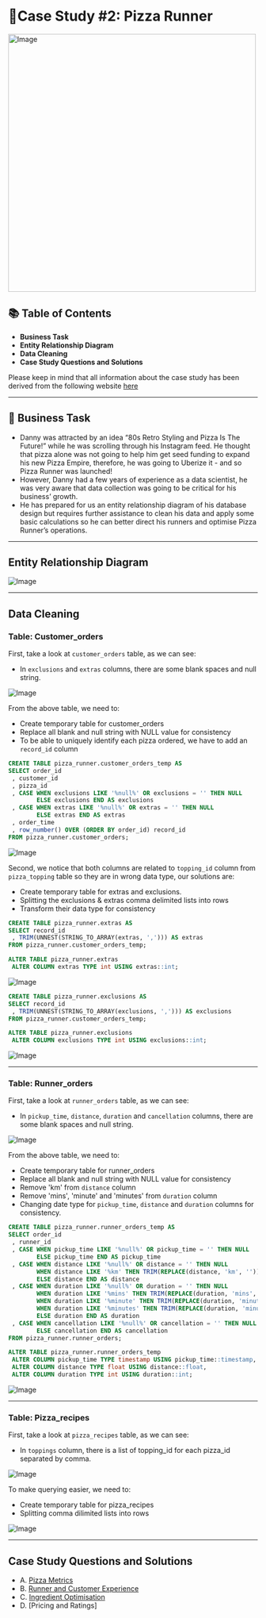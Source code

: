 # 🍕Case Study #2: Pizza Runner
<img src=  "https://8weeksqlchallenge.com/images/case-study-designs/2.png" alt="Image" width="500" height="520" >

## 📚 Table of Contents
- **Business Task**
- **Entity Relationship Diagram**
- **Data Cleaning**
- **Case Study Questions and Solutions**

Please keep in mind that all information about the case study has been derived from the following website [here](https://8weeksqlchallenge.com/case-study-2/)   

***

## 🎯 Business Task
- Danny was attracted by an idea “80s Retro Styling and Pizza Is The Future!” while he was scrolling through his Instagram feed. He thought that pizza alone was not going to help him get seed funding to expand his new Pizza Empire, therefore, he was going to Uberize it - and so Pizza Runner was launched!
- However, Danny had a few years of experience as a data scientist, he was very aware that data collection was going to be critical for his business’ growth.
- He has prepared for us an entity relationship diagram of his database design but requires further assistance to clean his data and apply some basic calculations so he can better direct his runners and optimise Pizza Runner’s operations.

***

## Entity Relationship Diagram  

<img src= "https://github.com/thinhpham0702/8-Week-SQL-Challenge/assets/136966635/7ab5daa3-b679-4692-bb10-d81a6168306e" alt="Image">

*** 

## Data Cleaning

### Table: Customer_orders 

First, take a look at `customer_orders` table, as we can see:
- In `exclusions` and `extras` columns, there are some blank spaces and null string.
  
<img src= "https://github.com/thinhpham0702/8-Week-SQL-Challenge/assets/136966635/0486c4ec-bf07-4529-8b3b-c05bdad76e56" alt="Image">

From the above table, we need to:
- Create temporary table for customer_orders
- Replace all blank and null string with NULL value for consistency
- To be able to uniquely identify each pizza ordered, we have to add an `record_id` column

```sql
CREATE TABLE pizza_runner.customer_orders_temp AS
SELECT order_id 
 , customer_id 
 , pizza_id 
 , CASE WHEN exclusions LIKE '%null%' OR exclusions = '' THEN NULL
		ELSE exclusions END AS exclusions
 , CASE WHEN extras LIKE '%null%' OR extras = '' THEN NULL
	  	ELSE extras END AS extras
 , order_time
 , row_number() OVER (ORDER BY order_id) record_id
FROM pizza_runner.customer_orders;
```

<img src= "https://github.com/thinhpham0702/8-Week-SQL-Challenge/assets/136966635/21c9c916-36ec-4e38-ac86-cf72280ba7db" alt="Image">

Second, we notice that both columns are related to `topping_id` column from `pizza_topping` table so they are in wrong data type, our solutions are:
- Create temporary table for extras and exclusions.
- Splitting the exclusions & extras comma delimited lists into rows
- Transform their data type for consistency

```sql
CREATE TABLE pizza_runner.extras AS
SELECT record_id
 , TRIM(UNNEST(STRING_TO_ARRAY(extras, ','))) AS extras
FROM pizza_runner.customer_orders_temp;

ALTER TABLE pizza_runner.extras
 ALTER COLUMN extras TYPE int USING extras::int;
```
<img src= "https://github.com/thinhpham0702/8-Week-SQL-Challenge/assets/136966635/9c574cec-4d9b-400a-9403-cb522f3b8c7b" alt="Image">

```sql
CREATE TABLE pizza_runner.exclusions AS
SELECT record_id
 , TRIM(UNNEST(STRING_TO_ARRAY(exclusions, ','))) AS exclusions
FROM pizza_runner.customer_orders_temp;

ALTER TABLE pizza_runner.exclusions
 ALTER COLUMN exclusions TYPE int USING exclusions::int;
```
<img src= "https://github.com/thinhpham0702/8-Week-SQL-Challenge/assets/136966635/1934159c-582b-4730-bab0-54e6810d4366" alt="Image">

*** 

### Table: Runner_orders

First, take a look at `runner_orders` table, as we can see:
- In `pickup_time`, `distance`, `duration` and `cancellation` columns, there are some blank spaces and null string.

<img src= "https://github.com/thinhpham0702/8-Week-SQL-Challenge/assets/136966635/80b2467f-3009-4dda-8509-ade3978aca02" alt="Image">

From the above table, we need to:
- Create temporary table for runner_orders
- Replace all blank and null string with NULL value for consistency
- Remove 'km' from `distance` column
- Remove 'mins', 'minute' and 'minutes' from `duration` column
- Changing date type for `pickup_time`, `distance` and `duration` columns for consistency.

```sql
CREATE TABLE pizza_runner.runner_orders_temp AS
SELECT order_id
 , runner_id  
 , CASE WHEN pickup_time LIKE '%null%' OR pickup_time = '' THEN NULL
		ELSE pickup_time END AS pickup_time
 , CASE WHEN distance LIKE '%null%' OR distance = '' THEN NULL
	  	WHEN distance LIKE '%km' THEN TRIM(REPLACE(distance, 'km', ''))
		ELSE distance END AS distance
 , CASE WHEN duration LIKE '%null%' OR duration = '' THEN NULL
		WHEN duration LIKE '%mins' THEN TRIM(REPLACE(duration, 'mins', ''))
		WHEN duration LIKE '%minute' THEN TRIM(REPLACE(duration, 'minute', ''))
		WHEN duration LIKE '%minutes' THEN TRIM(REPLACE(duration, 'minutes', ''))
		ELSE duration END AS duration
 , CASE WHEN cancellation LIKE '%null%' OR cancellation = '' THEN NULL
		ELSE cancellation END AS cancellation
FROM pizza_runner.runner_orders;
```
```sql
ALTER TABLE pizza_runner.runner_orders_temp
 ALTER COLUMN pickup_time TYPE timestamp USING pickup_time::timestamp,
 ALTER COLUMN distance TYPE float USING distance::float,
 ALTER COLUMN duration TYPE int USING duration::int;
```
<img src= "https://github.com/thinhpham0702/8-Week-SQL-Challenge/assets/136966635/f6d20106-1b9f-4b10-ba27-b799d9602325" alt="Image">

***

### Table: Pizza_recipes

First, take a look at `pizza_recipes` table, as we can see:
- In `toppings` column, there is a list of topping_id for each pizza_id separated by comma.

<img src= "https://github.com/thinhpham0702/8-Week-SQL-Challenge/assets/136966635/0da60f42-a580-4405-9d17-9c876b408f68" alt="Image">

To make querying easier, we need to:
- Create temporary table for pizza_recipes
- Splitting comma dilimited lists into rows

<img src= "https://github.com/thinhpham0702/8-Week-SQL-Challenge/assets/136966635/9ab29172-6789-4bb0-8509-6482eba97cd5" alt="Image">

***

## Case Study Questions and Solutions
- A. [Pizza Metrics](https://github.com/thinhpham0702/8-Week-SQL-Challenge/blob/main/Case%20Study%20%232%20-%20Pizza%20Runner/A.%20Pizza%20Metrics.md)
- B. [Runner and Customer Experience](https://github.com/thinhpham0702/8-Week-SQL-Challenge/blob/main/Case%20Study%20%232%20-%20Pizza%20Runner/B.%20Runner%20and%20Customer%20Experience.md)
- C. [Ingredient Optimisation]()
- D. [Pricing and Ratings]







  
















